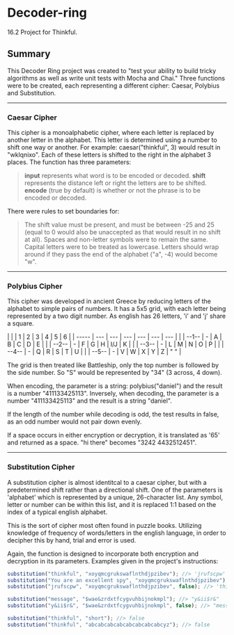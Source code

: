 # Decoder-ring

16.2 Project for Thinkful.

## Summary

This Decoder Ring project was created to "test your ability to build tricky algorithms as well as write unit tests with Mocha and Chai."
Three functions were to be created, each representing a different cipher: Caesar, Polybius and Substitution.

---

### Caesar Cipher

This cipher is a monoalphabetic cipher, where each letter is replaced by another letter in the alphabet. This letter is determined using a number to shift one way or another. For example: caesar("thinkful", 3) would result in "wklqnixo". Each of these letters is shifted to the right in the alphabet 3 places.
The function has three parameters:
> **input** represents what word is to be encoded or decoded.
> **shift** represents the distance left or right the letters are to be shifted.
> **encode** (true by default) is whether or not the phrase is to be encoded or decoded.

There were rules to set boundaries for:
> The shift value must be present, and must be between -25 and 25 (equal to 0 would also be unaccepted as that would result in no shift at all).
> Spaces and non-letter symbols were to remain the same.
> Capital letters were to be treated as lowercase.
> Letters should wrap around if they pass the end of the alphabet ("a", -4) would become "w".

---

### Polybius Cipher

This cipher was developed in ancient Greece by reducing letters of the alphabet to simple pairs of numbers. It has a 5x5 grid, with each letter being represented by a two digit number. As english has 26 letters, 'i' and 'j' share a square.

|       |     | 1   | 2   | 3   | 4   | 5   | 6   |
| ----- | --- | --- | --- | --- | --- | --- |     |
| --1-- | -   | A   | B   | C   | D   | E   |     |
| --2-- | -   | F   | G   | H   | I/J | K   |     |
| --3-- | -   | L   | M   | N   | O   | P   |     |
| --4-- | -   | Q   | R   | S   | T   | U   |     |
| --5-- | -   | V   | W   | X   | Y   | Z   | " " |

The grid is then treated like Battleship, only the top number is followed by the side number. So "S" would be represented by "34" (3 across, 4 down).

When encoding, the parameter is a string: polybius("daniel") and the result is a number "411133425113". 
Inversely, when decoding, the parameter is a number "411133425113" and the result is a string "daniel".

If the length of the number while decoding is odd, the test results in false, as an odd number would not pair down evenly. 

If a space occurs in either encryption or decryption, it is translated as '65' and returned as a space. "hi there" becomes "3242 4432512451".

---

### Substitution Cipher

A substitution cipher is almost identitcal to a caesar cipher, but with a predetermined shift rather than a directional shift. One of the parameters is 'alphabet' which is represented by a unique, 26-character list. Any symbol, letter or number can be within this list, and it is replaced 1:1 based on the index of a typical english alphabet.

This is the sort of cipher most often found in puzzle books. Utilizing knowledge of frequency of words/letters in the english language, in order to decipher this by hand, trial and error is used. 

Again, the function is designed to incorporate both encryption and decryption in its parameters. Examples given in the project's instructions:

```javascript
substitution("thinkful", "xoyqmcgrukswaflnthdjpzibev"); //> 'jrufscpw'
substitution("You are an excellent spy", "xoyqmcgrukswaflnthdjpzibev"); //> 'elp xhm xf mbymwwmfj dne'
substitution("jrufscpw", "xoyqmcgrukswaflnthdjpzibev", false); //> 'thinkful'

substitution("message", "$wae&zrdxtfcygvuhbijnokmpl"); //> "y&ii$r&"
substitution("y&ii$r&", "$wae&zrdxtfcygvuhbijnokmpl", false); //> "message"

substitution("thinkful", "short"); //> false
substitution("thinkful", "abcabcabcabcabcabcabcabcyz"); //> false
```
